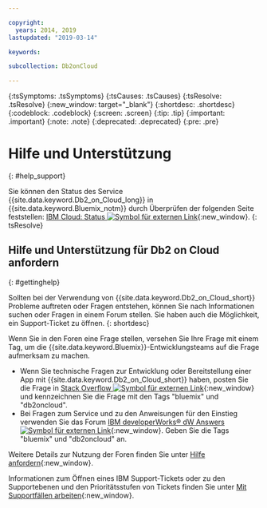 ```yaml
---

copyright:
  years: 2014, 2019
lastupdated: "2019-03-14"

keywords: 

subcollection: Db2onCloud

---
```


<!-- Attribute definitions --> 
{:tsSymptoms: .tsSymptoms} 
{:tsCauses: .tsCauses} 
{:tsResolve: .tsResolve} 
{:new_window: target="_blank"}
{:shortdesc: .shortdesc}
{:codeblock: .codeblock}
{:screen: .screen}
{:tip: .tip}
{:important: .important}
{:note: .note}
{:deprecated: .deprecated}
{:pre: .pre}

# Hilfe und Unterstützung
{: #help_support}

Sie können den Status des Service {{site.data.keyword.Db2_on_Cloud_long}} in {{site.data.keyword.Bluemix_notm}} durch Überprüfen der folgenden Seite feststellen: [IBM Cloud: Status ![Symbol für externen Link](../../icons/launch-glyph.svg "Symbol für externen Link")](https://cloud.ibm.com/status?selected=status){:new_window}.
{: tsResolve}

<!--* Status monitoring:
  * [All regions ![External link icon](../../icons/launch-glyph.svg "External link icon")](https://cloud.ibm.com/status?selected=status){:new_window} -->

## Hilfe und Unterstützung für Db2 on Cloud anfordern
{: #gettinghelp}

Sollten bei der Verwendung von {{site.data.keyword.Db2_on_Cloud_short}} Probleme auftreten oder Fragen entstehen, können Sie nach Informationen suchen oder Fragen in einem Forum stellen. Sie haben auch die Möglichkeit, ein Support-Ticket zu öffnen.
{: shortdesc}

Wenn Sie in den Foren eine Frage stellen, versehen Sie Ihre Frage mit einem Tag, um die {{site.data.keyword.Bluemix}}-Entwicklungsteams auf die Frage aufmerksam zu machen.

* Wenn Sie technische Fragen zur Entwicklung oder Bereitstellung einer App mit {{site.data.keyword.Db2_on_Cloud_short}} haben, posten Sie die Frage in [Stack Overflow ![Symbol für externen Link](../../icons/launch-glyph.svg "Symbol für externen Link")](https://stackoverflow.com/questions/ask/advice?){:new_window} und kennzeichnen Sie die Frage mit den Tags "bluemix" und "db2oncloud".
* Bei Fragen zum Service und zu den Anweisungen für den Einstieg verwenden Sie das Forum [IBM developerWorks® dW Answers ![Symbol für externen Link](../../icons/launch-glyph.svg "Symbol für externen Link")](https://developer.ibm.com/answers/questions/ask/?smartspace=bluemix){:new_window}. Geben Sie die Tags "bluemix" und "db2oncloud" an.

Weitere Details zur Nutzung der Foren finden Sie unter [Hilfe anfordern](/docs/get-support?topic=get-support-getting-customer-support#using-avatar){:new_window}.

Informationen zum Öffnen eines IBM Support-Tickets oder zu den Supportebenen und den Prioritätsstufen von Tickets finden Sie unter [Mit Supportfällen arbeiten](/docs/get-support?topic=get-support-open-case#open-case){:new_window}.




